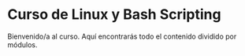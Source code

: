 # Curso de Linux y Bash Scripting

Bienvenido/a al curso. Aquí encontrarás todo el contenido dividido por módulos.
